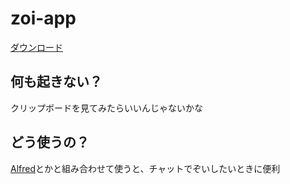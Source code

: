# zoi-app

[ダウンロード](http://kikuchy.github.io/zoi-app/Zoi.zip)

## 何も起きない？

クリップボードを見てみたらいいんじゃないかな

## どう使うの？

[Alfred](http://www.alfredapp.com)とかと組み合わせて使うと、チャットでぞいしたいときに便利